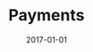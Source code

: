 ---
title: "Payments"
linkTitle: "Payments"
date: 2017-01-01
description: >
  Wondering how transactions work? You're in the right place
---